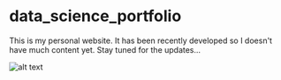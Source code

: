 # data_science_portfolio
This is my personal website. It has been recently developed so I doesn't have much content yet.
Stay tuned for the updates...

![alt text](https://github.com/giorgosmarinos/data_science_portfolio/tree/main/images/data_science_portfolio_screenshot.jpg)
